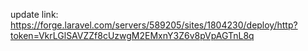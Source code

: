update link: https://forge.laravel.com/servers/589205/sites/1804230/deploy/http?token=VkrLGlSAVZZf8cUzwgM2EMxnY3Z6v8pVpAGTnL8q
